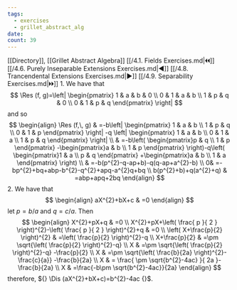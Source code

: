 ```yaml
---
tags:
  - exercises
  - grillet_abstract_alg
date:
count: 39
---
```

[[Directory]], [[Grillet Abstract Algebra]]
[[/4.1. Fields Exercises.md|🞀🞀]] [[/4.6. Purely Inseparable Extensions Exercises.md|◀]] [[/4.8. Trancendental Extensions Exercises.md|▶]] [[/4.9. Separability Exercises.md|🞂🞂]]
1. 
We have that 
$$
\Res (f, g)=\left| \begin{pmatrix}
 1 & a & b & 0 \\
0 & 1 & a & b \\
1 & p & q & 0 \\
0 & 1 & p & q
\end{pmatrix} \right| 
$$
and so 
$$
\begin{align}
 \Res (f,\, g)  & =-b\left| \begin{pmatrix}
1 & a & b \\
1 & p & q \\
0 & 1 & p
\end{pmatrix} \right|  -q \left| \begin{pmatrix}
1 & a & b \\
0 & 1 & a \\
1 & p & q
\end{pmatrix} \right|  \\
 & =-b\left(  \begin{pmatrix}p & q \\ 1 & p \end{pmatrix} -\begin{pmatrix}a & b \\ 1 & p \end{pmatrix}  \right)-q\left(  \begin{pmatrix}1 & a \\ p & q \end{pmatrix} +\begin{pmatrix}a & b \\ 1 & a \end{pmatrix}  \right) \\
 & =-b(p^{2}-q-ap+b)-q(q-ap+a^{2}-b) \\
 0& =-bp^{2}+bq+abp-b^{2}-q^{2}+apq-a^{2}q+bq \\
 b(p^{2}+b)+q(a^{2}+q) & =abp+apq+2bq
 \end{align}
$$
2. 
We have that
$$
\begin{align}
 aX^{2}+bX+c  & =0 
 \end{align}
$$
let ${} p=b/a {}$ and ${} q = c/a {}$. Then 
$$
\begin{align}
X^{2}+pX+q & =0 \\
X^{2}+pX+\left( \frac{ p }{ 2 } \right)^{2}-\left( \frac{ p }{ 2 } \right)^{2}+q & =0 \\
\left( X+\frac{p}{2} \right)^{2} & =\left( \frac{p}{2} \right)^{2}-q \\
X+\frac{p}{2} & =\pm \sqrt{\left( \frac{p}{2} \right)^{2}-q} \\
X & =\pm \sqrt{\left( \frac{p}{2} \right)^{2}-q} -\frac{p}{2} \\
X & =\pm \sqrt{\left( \frac{b}{2a} \right)^{2}-\frac{c}{a}} -\frac{b}{2a} \\
X & = \frac{ \pm \sqrt{b^{2}-4ac} }{ 2a }-\frac{b}{2a} \\
X & =\frac{-b\pm  \sqrt{b^{2}-4ac}}{2a} 
\end{align}
$$
therefore, ${} \Dis (aX^{2}+bX+c)=b^{2}-4ac {}$.

